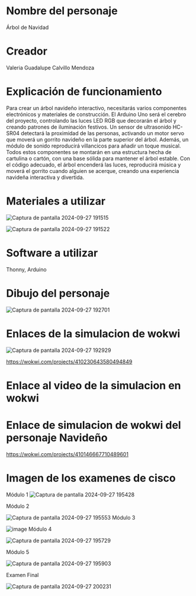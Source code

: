 # Nombre del personaje 

 Árbol de Navidad
# Creador 
Valeria Guadalupe Calvillo Mendoza
# Explicación de funcionamiento
Para crear un árbol navideño interactivo, necesitarás varios componentes electrónicos y materiales de construcción. El Arduino Uno será el cerebro del proyecto, controlando las luces LED RGB que decorarán el árbol y creando patrones de iluminación festivos. Un sensor de ultrasonido HC-SR04 detectará la proximidad de las personas, activando un motor servo que moverá un gorrito navideño en la parte superior del árbol. Además, un módulo de sonido reproducirá villancicos para añadir un toque musical. Todos estos componentes se montarán en una estructura hecha de cartulina o cartón, con una base sólida para mantener el árbol estable. Con el código adecuado, el árbol encenderá las luces, reproducirá música y moverá el gorrito cuando alguien se acerque, creando una experiencia navideña interactiva y divertida.

# Materiales a utilizar

![Captura de pantalla 2024-09-27 191515](https://github.com/user-attachments/assets/5781de0f-f037-40f0-96aa-b89066d11128)

![Captura de pantalla 2024-09-27 191522](https://github.com/user-attachments/assets/b2c0935c-7ee7-4932-8258-bbe11642822c)
# Software a utilizar
Thonny, Arduino
# Dibujo del personaje

![Captura de pantalla 2024-09-27 192701](https://github.com/user-attachments/assets/01f83635-6659-4527-8eae-a9db2df7d7f0)
# Enlaces de la simulacion de wokwi
![Captura de pantalla 2024-09-27 192929](https://github.com/user-attachments/assets/cdce20c8-7c0f-4683-b5b4-a15bc17c0241)



https://wokwi.com/projects/410230643580494849

# Enlace al video de la simulacion en wokwi


# Enlace de simulacion de wokwi del personaje Navideño
https://wokwi.com/projects/410146667710489601

# Imagen de los examenes de cisco

Módulo 1
![Captura de pantalla 2024-09-27 195428](https://github.com/user-attachments/assets/6a962c6f-c1e3-4506-8410-c15e5224e411)

Módulo 2



![Captura de pantalla 2024-09-27 195553](https://github.com/user-attachments/assets/21a9729a-4902-4332-8de9-0f66aeaa5636)
Módulo 3


![image](https://github.com/user-attachments/assets/803bb887-1dfd-4840-9383-f5c2c195c5cb)
Módulo 4

![Captura de pantalla 2024-09-27 195729](https://github.com/user-attachments/assets/adff0027-50fa-401b-893f-5bc59e4d9477)



Módulo 5



![Captura de pantalla 2024-09-27 195903](https://github.com/user-attachments/assets/704d7b42-a824-47c7-b094-dfff3827a1c7)



Examen Final



![Captura de pantalla 2024-09-27 200231](https://github.com/user-attachments/assets/0efa96e6-6631-42c7-906b-e15b7ff2ee83)




































































































# 
# 
# 
# 
